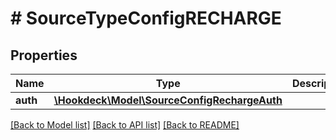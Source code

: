# # SourceTypeConfigRECHARGE

## Properties

Name | Type | Description | Notes
------------ | ------------- | ------------- | -------------
**auth** | [**\Hookdeck\Model\SourceConfigRechargeAuth**](SourceConfigRechargeAuth.md) |  | [optional]

[[Back to Model list]](../../README.md#models) [[Back to API list]](../../README.md#endpoints) [[Back to README]](../../README.md)
